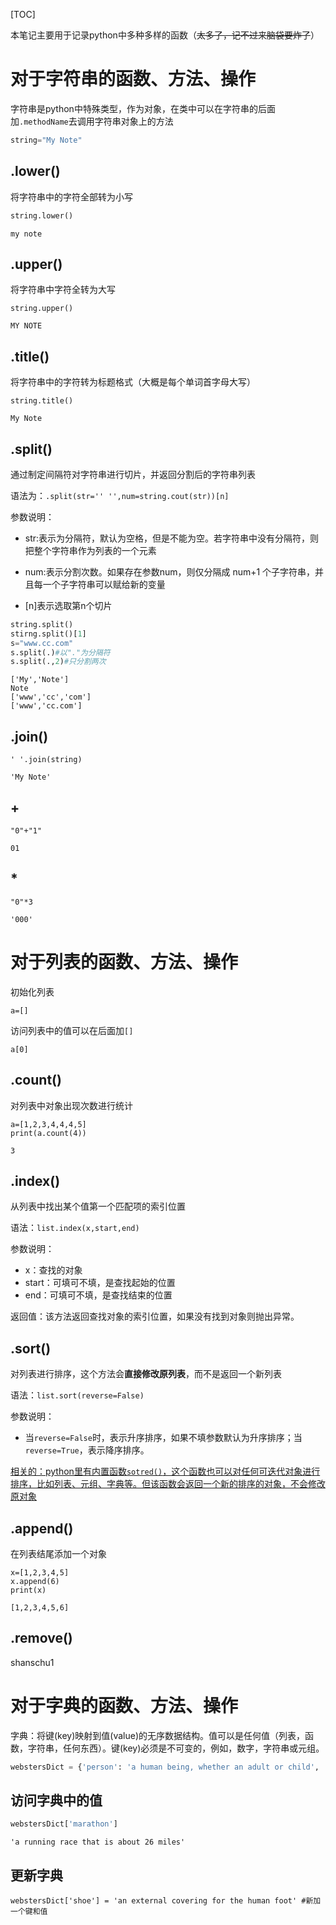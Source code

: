 [TOC]

本笔记主要用于记录python中多种多样的函数（~~太多了，记不过来脑袋要炸了~~）

# 对于字符串的函数、方法、操作

字符串是python中特殊类型，作为对象，在类中可以在字符串的后面加`.methodName`去调用字符串对象上的方法

```python
string="My Note"
```

## .lower()

将字符串中的字符全部转为小写

```python
string.lower()
```

```
my note
```

## .upper()

将字符串中字符全转为大写

```
string.upper()
```

```
MY NOTE
```

## .title()

将字符串中的字符转为标题格式（大概是每个单词首字母大写）

```
string.title()
```

```
My Note
```

## .split()

通过制定间隔符对字符串进行切片，并返回分割后的字符串列表

语法为：`.split(str='' '',num=string.cout(str))[n]`

参数说明：

- str:表示为分隔符，默认为空格，但是不能为空。若字符串中没有分隔符，则把整个字符串作为列表的一个元素

- num:表示分割次数。如果存在参数num，则仅分隔成 num+1 个子字符串，并且每一个子字符串可以赋给新的变量

- [n]表示选取第n个切片

```python
string.split()
stirng.split()[1]
s="www.cc.com"
s.split(.)#以"."为分隔符
s.split(.,2)#只分割两次
```

```
['My','Note']
Note
['www','cc','com']
['www','cc.com']
```

## .join()

```
' '.join(string)
```

```
'My Note'
```

## +

```
"0"+"1"
```

```
01
```

## *

```
"0"*3
```

```
'000'
```



# 对于列表的函数、方法、操作

初始化列表

```
a=[]
```

访问列表中的值可以在后面加`[]`

```
a[0]
```

## .count()

对列表中对象出现次数进行统计

```
a=[1,2,3,4,4,4,5]
print(a.count(4))
```

```
3
```

## .index()

从列表中找出某个值第一个匹配项的索引位置

语法：`list.index(x,start,end)`

参数说明：

- x：查找的对象
- start：可填可不填，是查找起始的位置
- end：可填可不填，是查找结束的位置

返回值：该方法返回查找对象的索引位置，如果没有找到对象则抛出异常。

## .sort()

对列表进行排序，这个方法会**直接修改原列表**，而不是返回一个新列表

语法：`list.sort(reverse=False)`

参数说明：

- 当`reverse=False`时，表示升序排序，如果不填参数默认为升序排序；当`reverse=True`，表示降序排序。

<u>相关的：python里有内置函数`sotred()`，这个函数也可以对任何可迭代对象进行排序，比如列表、元组、字典等。但该函数会返回一个新的排序的对象，不会修改原对象</u>

## .append()

在列表结尾添加一个对象

```
x=[1,2,3,4,5]
x.append(6)
print(x)
```

```
[1,2,3,4,5,6]
```

## .remove()

shanschu1









# 对于字典的函数、方法、操作

字典：将键(key)映射到值(value)的无序数据结构。值可以是任何值（列表，函数，字符串，任何东西）。键(key)必须是不可变的，例如，数字，字符串或元组。

```python
webstersDict = {'person': 'a human being, whether an adult or child', 'marathon': 'a running race that is about 26 miles', 'resist': ' to remain strong against the force or effect of (something)', 'run': 'to move with haste; act quickly'}
```

## 访问字典中的值

```python
webstersDict['marathon']
```

```
'a running race that is about 26 miles'
```

## 更新字典

```
webstersDict['shoe'] = 'an external covering for the human foot' #新加一个键和值
```